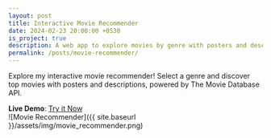 ```yaml
---
layout: post
title: Interactive Movie Recommender
date: 2024-02-23 20:00:00 +0530
is_project: true
description: A web app to explore movies by genre with posters and descriptions, powered by The Movie Database API.
permalink: /posts/movie-recommender/
---
```


Explore my interactive movie recommender! Select a genre and discover top movies with posters and descriptions, powered by The Movie Database API.

**Live Demo**: [Try it Now](/projects/movie-recommender/)  
![Movie Recommender]({{ site.baseurl }}/assets/img/movie_recommender.png)